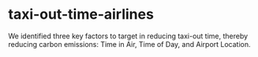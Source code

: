 # taxi-out-time-airlines
We identified three key factors to target in reducing taxi-out time, thereby reducing carbon emissions: Time in Air, Time of Day, and Airport Location. 
